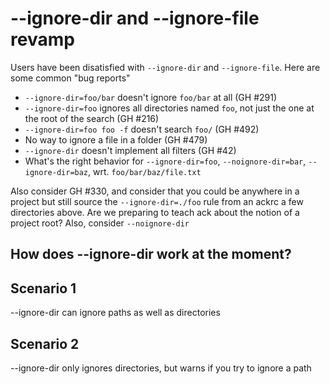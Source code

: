 # --ignore-dir and --ignore-file revamp

Users have been disatisfied with `--ignore-dir` and `--ignore-file`.  Here are some common "bug reports"

  - `--ignore-dir=foo/bar` doesn't ignore `foo/bar` at all (GH #291)
  - `--ignore-dir=foo` ignores all directories named `foo`, not just the one at the root of the search (GH #216)
  - `--ignore-dir=foo foo -f` doesn't search `foo/` (GH #492)
  - No way to ignore a file in a folder (GH #479)
  - `--ignore-dir` doesn't implement all filters (GH #42)
  - What's the right behavior for `--ignore-dir=foo`, `--noignore-dir=bar`, `--ignore-dir=baz`, wrt. `foo/bar/baz/file.txt`

Also consider GH #330, and consider that you could be anywhere in a project but still source the `--ignore-dir=./foo` rule
from an ackrc a few directories above.  Are we preparing to teach ack about the notion of a project root?  Also, consider
`--noignore-dir`

## How does --ignore-dir work at the moment?

## Scenario 1

--ignore-dir can ignore paths as well as directories

## Scenario 2

--ignore-dir only ignores directories, but warns if you try to ignore a path
